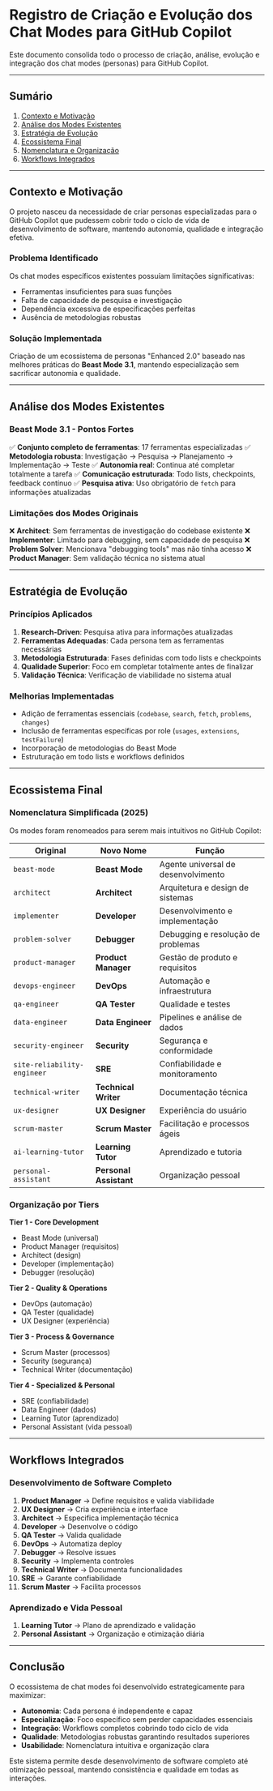 # Registro de Criação e Evolução dos Chat Modes para GitHub Copilot

Este documento consolida todo o processo de criação, análise, evolução e integração dos chat modes (personas) para GitHub Copilot.

---

## Sumário

1. [Contexto e Motivação](#contexto-e-motivação)
2. [Análise dos Modes Existentes](#análise-dos-modes-existentes)
3. [Estratégia de Evolução](#estratégia-de-evolução)
4. [Ecossistema Final](#ecossistema-final)
5. [Nomenclatura e Organização](#nomenclatura-e-organização)
6. [Workflows Integrados](#workflows-integrados)

---

## Contexto e Motivação

O projeto nasceu da necessidade de criar personas especializadas para o GitHub Copilot que pudessem cobrir todo o ciclo de vida de desenvolvimento de software, mantendo autonomia, qualidade e integração efetiva.

### Problema Identificado
Os chat modes específicos existentes possuíam limitações significativas:
- Ferramentas insuficientes para suas funções
- Falta de capacidade de pesquisa e investigação
- Dependência excessiva de especificações perfeitas
- Ausência de metodologias robustas

### Solução Implementada
Criação de um ecossistema de personas "Enhanced 2.0" baseado nas melhores práticas do **Beast Mode 3.1**, mantendo especialização sem sacrificar autonomia e qualidade.

---

## Análise dos Modes Existentes

### Beast Mode 3.1 - Pontos Fortes
✅ **Conjunto completo de ferramentas**: 17 ferramentas especializadas
✅ **Metodologia robusta**: Investigação → Pesquisa → Planejamento → Implementação → Teste
✅ **Autonomia real**: Continua até completar totalmente a tarefa
✅ **Comunicação estruturada**: Todo lists, checkpoints, feedback contínuo
✅ **Pesquisa ativa**: Uso obrigatório de `fetch` para informações atualizadas

### Limitações dos Modes Originais
❌ **Architect**: Sem ferramentas de investigação do codebase existente
❌ **Implementer**: Limitado para debugging, sem capacidade de pesquisa
❌ **Problem Solver**: Mencionava "debugging tools" mas não tinha acesso
❌ **Product Manager**: Sem validação técnica no sistema atual

---

## Estratégia de Evolução

### Princípios Aplicados
1. **Research-Driven**: Pesquisa ativa para informações atualizadas
2. **Ferramentas Adequadas**: Cada persona tem as ferramentas necessárias
3. **Metodologia Estruturada**: Fases definidas com todo lists e checkpoints
4. **Qualidade Superior**: Foco em completar totalmente antes de finalizar
5. **Validação Técnica**: Verificação de viabilidade no sistema atual

### Melhorias Implementadas
- Adição de ferramentas essenciais (`codebase`, `search`, `fetch`, `problems`, `changes`)
- Inclusão de ferramentas específicas por role (`usages`, `extensions`, `testFailure`)
- Incorporação de metodologias do Beast Mode
- Estruturação em todo lists e workflows definidos

---

## Ecossistema Final

### Nomenclatura Simplificada (2025)
Os modes foram renomeados para serem mais intuitivos no GitHub Copilot:

| Original | Novo Nome | Função |
|----------|-----------|---------|
| `beast-mode` | **Beast Mode** | Agente universal de desenvolvimento |
| `architect` | **Architect** | Arquitetura e design de sistemas |
| `implementer` | **Developer** | Desenvolvimento e implementação |
| `problem-solver` | **Debugger** | Debugging e resolução de problemas |
| `product-manager` | **Product Manager** | Gestão de produto e requisitos |
| `devops-engineer` | **DevOps** | Automação e infraestrutura |
| `qa-engineer` | **QA Tester** | Qualidade e testes |
| `data-engineer` | **Data Engineer** | Pipelines e análise de dados |
| `security-engineer` | **Security** | Segurança e conformidade |
| `site-reliability-engineer` | **SRE** | Confiabilidade e monitoramento |
| `technical-writer` | **Technical Writer** | Documentação técnica |
| `ux-designer` | **UX Designer** | Experiência do usuário |
| `scrum-master` | **Scrum Master** | Facilitação e processos ágeis |
| `ai-learning-tutor` | **Learning Tutor** | Aprendizado e tutoria |
| `personal-assistant` | **Personal Assistant** | Organização pessoal |

### Organização por Tiers

**Tier 1 - Core Development**
- Beast Mode (universal)
- Product Manager (requisitos)
- Architect (design)
- Developer (implementação)
- Debugger (resolução)

**Tier 2 - Quality & Operations**
- DevOps (automação)
- QA Tester (qualidade)
- UX Designer (experiência)

**Tier 3 - Process & Governance**
- Scrum Master (processos)
- Security (segurança)
- Technical Writer (documentação)

**Tier 4 - Specialized & Personal**
- SRE (confiabilidade)
- Data Engineer (dados)
- Learning Tutor (aprendizado)
- Personal Assistant (vida pessoal)

---

## Workflows Integrados

### Desenvolvimento de Software Completo
1. **Product Manager** → Define requisitos e valida viabilidade
2. **UX Designer** → Cria experiência e interface
3. **Architect** → Especifica implementação técnica
4. **Developer** → Desenvolve o código
5. **QA Tester** → Valida qualidade
6. **DevOps** → Automatiza deploy
7. **Debugger** → Resolve issues
8. **Security** → Implementa controles
9. **Technical Writer** → Documenta funcionalidades
10. **SRE** → Garante confiabilidade
11. **Scrum Master** → Facilita processos

### Aprendizado e Vida Pessoal
1. **Learning Tutor** → Plano de aprendizado e validação
2. **Personal Assistant** → Organização e otimização diária

---

## Conclusão

O ecossistema de chat modes foi desenvolvido estrategicamente para maximizar:
- **Autonomia**: Cada persona é independente e capaz
- **Especialização**: Foco específico sem perder capacidades essenciais
- **Integração**: Workflows completos cobrindo todo ciclo de vida
- **Qualidade**: Metodologias robustas garantindo resultados superiores
- **Usabilidade**: Nomenclatura intuitiva e organização clara

Este sistema permite desde desenvolvimento de software completo até otimização pessoal, mantendo consistência e qualidade em todas as interações.